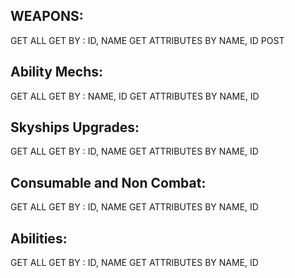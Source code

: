 ## WEAPONS:
GET ALL
GET BY : ID, NAME
GET ATTRIBUTES BY NAME, ID
POST

## Ability Mechs:
GET ALL
GET BY : NAME, ID
GET ATTRIBUTES BY NAME, ID

## Skyships Upgrades:
GET ALL
GET BY : ID, NAME
GET ATTRIBUTES BY NAME, ID

## Consumable and Non Combat:
GET ALL
GET BY : ID, NAME
GET ATTRIBUTES BY NAME, ID

## Abilities:
GET ALL
GET BY : ID, NAME
GET ATTRIBUTES BY NAME, ID



